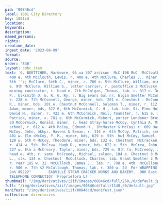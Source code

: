 ```yaml
---
pid: '00846cd'
label: 1881 City Directory
key: 1881cd
location: 
keywords: 
description: 
named_persons: 
rights: 
creation_date: 
ingest_date: '2023-08-09'
format: 
source: 
order: '846'
layout: cmhc_item
text: '€. BOETTCHER, Hardware, 05 xa 307 arcison  McC 198 McC  McClouth, A. J., r.
  400 e, 4th McClouth, Lewis, r. 400 e. 4th McClure, Charles J., miner, r. 706 6.
  5th ''z; McClure, Seth C., miner, r. 706 e. 5th McClure, William, miner, r. 714
  e. 9th McClure, William S., letter carrier, r. postoffice 2 McClusky, Thomas F.,
  mining contractor, r. head e. 7th McColgan, Thomas, lab. r. 317 e. 3d McComb, David
  P., blksmith D. &. R. G. Ry. r. Big Evans Gul nr. Elgin Smelter McCombe, John, mining,
  r. 228 e. 7th McConnell, George, miner, bds. 201 e. Chestnut : McConnell, George
  R., miner, bds. 201 e. Chestnut McConnell, Solomon T., miner, r. 112 6. 11th McCormick,
  Adam, miner, bds, 322 6, 6th McCormick, C. H., lab. bde. St. Elmo Hotel McCormick,
  David H., miner, r. 423 e. 6th McCormick, Neil, teamster, r. 615 e. 11th McCormick,
  Patrick, miner, x. 781 e. 6th McCormick, Robert, porter Londoner Bros. r. 214 e.
  3d McCormick, Ronald, miner, r. head Stray-horse McCoy, Cynthia A. Mrs., select
  school, r. 612 w. 4th McCoy, Edmund H., (McMaster & McCoy) r. 609 Harrison av -
  McCoy, John, bkkpr. Havens & Beman, r. 114 e. 6th McCoy, Patrick, smelter, bds.
  401 w. Elm «McCoy, P. M., miner, bds, 629 e. 5th  hw] McCoy, Samuel, miner, bds.
  120 w. 5th © McCoy, Theodore, miner, bds. 132 e. Chestnut  McCracken, John, plasterer,
  r. 414 w. 5th  McCraw, Hugh D., miner, bds. 622 e. 5th  McCrea, John, sampler, bds.
  227 w. Elm a McCreary, Taylor, miner, bds. 729 e. 8th fa, McCreedy, John, saloon,
  head e. 4th, r. same  McCreedy, Michael, saloon, 104 e. Chestnut 8 McCuen, George
  L., clk. 134 e. Chestnut  McCullock, Charles, lab. Grant Smelter 2 McCulloch, Herbert,
  r. rear 195 w. 32  McCulloch, James J., lab. r. 708 e. 4th  McCullough, John, miner,
  r. 500 e. 7th $2 McCullough, Thomas, lab. r. 380 w. 2d  For WRAPPING PAPER S3xarze
  2o% 89222"        EADVILLE STEAM CRACKER WORKS AND BAKERY,  900 East Sixth Street.
  TELEPHONE CONNECTIO?  Proprietora L! '
thumbnail: "/img/derivatives/iiif/images/00846cd/full/250,/0/default.jpg"
full: "/img/derivatives/iiif/images/00846cd/full/1140,/0/default.jpg"
manifest: "/img/derivatives/iiif/00846cd/manifest.json"
collection: directories
---
```

